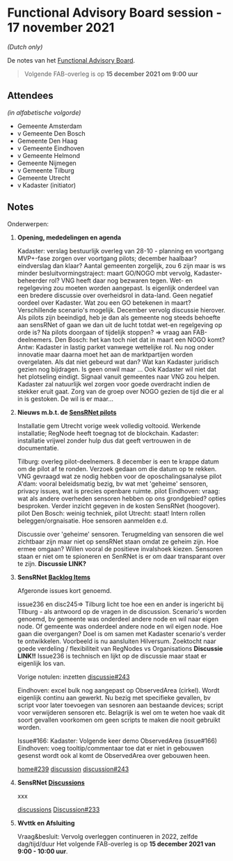 # Functional Advisory Board session - 17 november 2021

_(Dutch only)_

De notes van het [Functional Advisory Board](../FAB.md).

> Volgende FAB-overleg is op **15 december 2021 om 9:00 uur**

## Attendees

_(in alfabetische volgorde)_

- Gemeente Amsterdam
- v Gemeente Den Bosch
- Gemeente Den Haag
- v Gemeente Eindhoven
- v Gemeente Helmond
- Gemeente Nijmegen
- v Gemeente Tilburg
- Gemeente Utrecht
- v Kadaster (initiator)

## Notes

Onderwerpen:

1. **Opening, mededelingen en agenda**
   
     Kadaster: verslag bestuurlijk overleg van 28-10 - planning en voortgang MVP+-fase
     zorgen over voortgang pilots; december haalbaar? eindverslag dan klaar? Aantal gemeenten zorgelijk, zou 6 zijn maar is ws minder
     besluitvormingstraject: maart GO/NOGO mbt vervolg, Kadaster-beheerder rol? VNG heeft daar nog bezwaren tegen. Wet- en regelgeving zou moeten worden aangepast.
     Is eigenlijk onderdeel van een bredere discussie over overheidsrol in data-land. Geen negatief oordeel over Kadaster.
     Wat zou een GO betekenen in maart? Verschillende scenario's mogelijk. December vervolg discussie hierover.
     Als pilots zijn beeindigd, heb je dan als gemeente nog steeds behoefte aan sensRNet of gaan we dan uit de lucht totdat wet-en regelgeving op orde is?
     Na pilots doorgaan of tijdelijk stoppen? => vraag aan FAB-deelnemers.
     Den Bosch: het kan toch niet dat in maart een NOGO komt? Antw: Kadaster in lastig parket vanwege wettelijke rol. Nu nog onder innovatie maar daarna moet het aan de marktpartijen worden overgelaten. Als dat niet gebeurd wat dan? Wat kan Kadaster juridisch gezien nog bijdragen. Is geen onwil maar ... Ook Kadaster wil niet dat het plotseling eindigt. Signaal vanuit gemeentes naar VNG zou helpen. Kadaster zal natuurlijk wel zorgen voor goede overdracht indien de stekker eruit gaat.
     Zorg van de groep over NOGO gezien de tijd die er al in is gestoken. De wil is er maar...
     
     
2. **Nieuws m.b.t. de [SensRNet pilots](https://kadaster-labs.github.io/sensrnet-home/Pilots/)**

     Installatie gem Utrecht vorige week volledig voltooid. Werkende installatie; RegNode heeft toegnag tot de blockchain.
     Kadaster: installatie vrijwel zonder hulp dus dat geeft vertrouwen in de documentatie.
     
     Tilburg: overleg pilot-deelnemers. 8 december is een te krappe datum om de pilot af te ronden. Verzoek gedaan om die datum op te rekken. VNG gevraagd wat ze nodig hebben voor de oposchalingsanalyse
     pilot A'dam: vooral beleidsmatig bezig, bv wat met 'geheime' sensoren, privacy issues, wat is precies openbare ruimte.
     pilot Eindhoven: vraag: wat als andere overheden sensoren hebben op ons grondgebied? opties besproken. Verder inzicht gegeven in de kosten SensRNet (hoogover).
     pilot Den Bosch: weinig techniek, 
     pilot Utrecht: staat! Intern rollen beleggen/orgnaisatie. Hoe sensoren aanmelden e.d.
     
     Discussie over 'geheime' sensoren. Terugmelding van sensoren die wel zichtbaar zijn maar niet op sensRNet staan omdat ze geheim zijn. Hoe ermee omgaan?
     Willen vooral de positieve invalshoek kiezen. Sensoren staan er niet om te spioneren en SenRNet is er om daar transparant over te zijn.
     **Discussie LINK?**
     
     
3. **SensRNet [Backlog Items](https://github.com/orgs/kadaster-labs/projects/1)**
     
     Afgeronde issues kort genoemd.
     
     issue236 en disc245=>
     Tilburg licht toe hoe een en ander is ingericht bij TIlburg - als antwoord op de vragen in de discussion. Scenario's worden genoemd, bv gemeente was onderdeel andere node en wil naar eigen node. Of gemeente was onderdeel andere node en wil eigen node. Hoe gaan die overgangen? Doel is om samen met Kadaster scenario's verder te ontwikkelen. Voorbeeld is nu aansluiten Hilversum.
     Zoektocht naar goede verdeling / flexibiliteit van RegNodes vs Organisations
     **Discussie LINK!!**
     Issue236 is technisch en lijkt op de discussie maar staat er eigenlijk los van.
     
     Vorige notulen: inzetten [discussie#243](https://github.com/kadaster-labs/sensrnet-home/discussions/243)
     
     Eindhoven: excel bulk nog aangepast op ObservedArea (cirkel). Wordt eigenlijk continu aan gewerkt. Nu bezig met specifieke gevallen, bv script voor later toevoegen van sesnoren aan bestaande devices; script voor verwijderen sensoren etc. Belagrijk is wel om te weten hoe vaak dit soort gevallen voorkomen om geen scripts te maken die nooit gebruikt worden.
     
     Issue#166:
     Kadaster: Volgende keer demo ObservedArea (issue#166)
     Eindhoven: voeg tooltip/commentaar toe dat er niet in gebouwen gesenst wordt ook al komt de ObservedArea over gebouwen heen.
     
     [home#239](https://github.com/kadaster-labs/sensrnet-home/issues/239)
     [discussion](https://github.com/kadaster-labs/sensrnet-home/discussions)
     [discussion#243](https://github.com/kadaster-labs/sensrnet-home/discussions/243)
     
     
   
4. **SensRNet [Discussions](https://github.com/kadaster-labs/sensrnet-home/discussions)**
   
     xxx
     
     [discussions](https://github.com/kadaster-labs/sensrnet-home/discussions)
     [Discussion#233](https://github.com/kadaster-labs/sensrnet-home/discussions/233)

5. **Wvttk en Afsluiting**
   
     Vraag&besluit: Vervolg overleggen continueren in 2022, zelfde dag/tijd/duur
     Het volgende FAB-overleg is op **15 december 2021 van 9:00 - 10:00 uur**.
